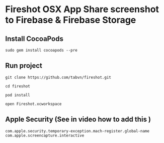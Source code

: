 # Fireshot OSX App Share screenshot to Firebase & Firebase Storage

## Install CocoaPods

```
sudo gem install cocoapods --pre
```

## Run project

```
git clone https://github.com/tabvn/fireshot.git
```
```
cd fireshot
```

```
pod install
```

```
open Fireshot.xcworkspace
```


## Apple Security (See in video how to add this )

```
com.apple.security.temporary-exception.mach-register.global-name
com.apple.screencapture.interactive
```
